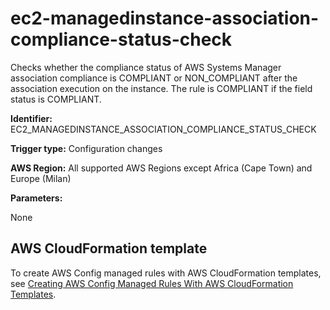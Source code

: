 # ec2\-managedinstance\-association\-compliance\-status\-check<a name="ec2-managedinstance-association-compliance-status-check"></a>

Checks whether the compliance status of AWS Systems Manager association compliance is COMPLIANT or NON\_COMPLIANT after the association execution on the instance\. The rule is COMPLIANT if the field status is COMPLIANT\.

**Identifier:** EC2\_MANAGEDINSTANCE\_ASSOCIATION\_COMPLIANCE\_STATUS\_CHECK

**Trigger type:** Configuration changes

**AWS Region:** All supported AWS Regions except Africa \(Cape Town\) and Europe \(Milan\)

**Parameters:**

None  

## AWS CloudFormation template<a name="w24aac11c29c17d135c15"></a>

To create AWS Config managed rules with AWS CloudFormation templates, see [Creating AWS Config Managed Rules With AWS CloudFormation Templates](aws-config-managed-rules-cloudformation-templates.md)\.